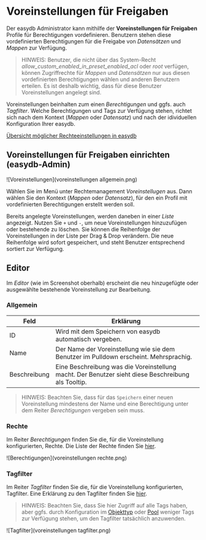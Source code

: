 # Voreinstellungen für Freigaben

Der easydb Administrator kann mithilfe der **Voreinstellungen für Freigaben** Profile für Berechtigungen vordefinieren. Benutzern stehen diese vordefinierten Berechtigungen für die Freigabe von *Datensätzen* und *Mappen* zur Verfügung.

> HINWEIS: Benutzer, die nicht über das System-Recht *allow_custom_enabled_in_preset_enabled_acl* oder *root* verfügen, können Zugriffrechte für *Mappen* und *Datensätzen* nur aus diesen vordefinierten Berechtigungen wählen und anderen Benutzern erteilen. Es ist deshalb wichtig, dass für diese Benutzer Voreinstellungen angelegt sind.

Voreinstellungen beinhalten zum einen *Berechtigungen* und ggfs. auch *Tagfilter*. Welche Berechtigungen und Tags zur Verfügung stehen, richtet sich nach dem Kontext (*Mappen* oder *Datensatz*) und nach der idividuellen Konfiguration Ihrer easydb.

[Übersicht möglicher Rechteeinstellungen in easydb](../...md#rechte)

## Voreinstellungen für Freigaben einrichten (easydb-Admin)

![Voreinstellungen](voreinstellungen allgemein.png)

Wählen Sie im Menü unter Rechtemanagement *Voreinstellugen* aus. Dann wählen Sie den Kontext (*Mappen* oder *Datensatz*), für den ein Profil mit vordefinierten Berechtigungen erstellt werden soll.

Bereits angelegte Voreinstellungen, werden daneben in einer *Liste* angezeigt. Nutzen Sie <code class="button">+</code> und <code class="button">-</code>, um neue Voreinstellungen hinzuzufügen oder bestehende zu löschen. Sie können die Reihenfolge der Voreinstellungen in der Liste per Drag & Drop verändern. Die neue Reihenfolge wird sofort gespeichert, und steht Benutzer entsprechend sortiert zur Verfügung.

## Editor

Im *Editor* (wie im Screenshot oberhalb) erscheint die neu hinzugefügte oder ausgewählte bestehende Voreinstellung zur Bearbeitung.

### Allgemein

|Feld|Erklärung|
|--|--|
|ID|Wird mit dem Speichern von easydb automatisch vergeben.|
|Name|Der Name der Voreinstellung wie sie dem Benutzer im Pulldown erscheint. Mehrsprachig.|
|Beschreibung|Eine Beschreibung was die Voreinstellung macht. Der Benutzer sieht diese Beschreibung als Tooltip.|

> HINWEIS: Beachten Sie, dass für das <code class="button">Speichern</code> einer neuen Voreinstellung mindestens der Name und eine Berechtigung unter dem Reiter *Berechtigungen* vergeben sein muss.


### Rechte

Im Reiter *Berechtigungen* finden Sie die, für die Voreinstellung konfigurierten, Rechte. Die Liste der Rechte finden Sie [hier](../...md#rechte).

![Berechtigungen](voreinstellungen rechte.png)

### Tagfilter

Im Reiter *Tagfilter* finden Sie die, für die Voreinstellung konfigurierten, Tagfilter. Eine Erklärung zu den Tagfilter finden Sie [hier](../...md#tagfilter).

> HINWEIS: Beachten Sie, dass Sie hier Zugriff auf alle Tags haben, aber ggfs. durch Konfiguration im [Objekttyp](../objecttypes/objecttypes.md) oder [Pool](../pools/pools.md) weniger Tags zur Verfügung stehen, um den Tagfilter tatsächlich anzuwenden.

![Tagfilter](voreinstellungen tagfilter.png)

